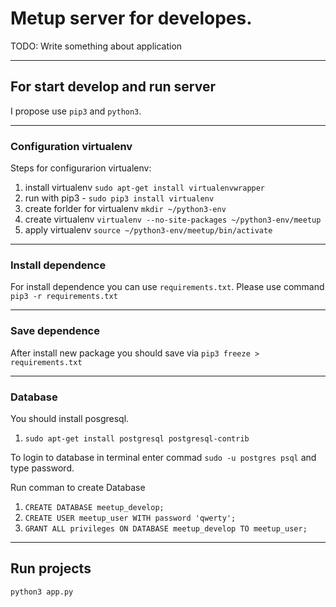 # Metup server for developes.

TODO: Write something about application


----------

## For start develop and run server

I propose use `pip3` and `python3`.

----------


### Configuration virtualenv

Steps for configurarion virtualenv:

1. install virtualenv `sudo apt-get install virtualenvwrapper`
1. run with pip3 - `sudo pip3 install virtualenv`
1. create forlder for virtualenv `mkdir ~/python3-env`
1. create virtualenv `virtualenv --no-site-packages ~/python3-env/meetup`
1. apply virtualenv `source ~/python3-env/meetup/bin/activate`

----------

### Install dependence

For install dependence you can use `requirements.txt`.
Please use command `pip3 -r requirements.txt`

----------

### Save dependence

After install new package you should save via `pip3 freeze > requirements.txt`

----------

### Database

You should install posgresql.

1. `sudo apt-get install postgresql postgresql-contrib`

To login to database in terminal enter commad `sudo -u postgres psql` and type password.

Run comman to create Database

1. `CREATE DATABASE meetup_develop;`
1. `CREATE USER meetup_user WITH password 'qwerty';`
1. `GRANT ALL privileges ON DATABASE meetup_develop TO meetup_user;`

----------

## Run projects

`python3 app.py`
